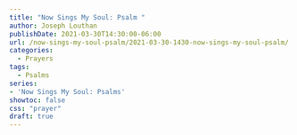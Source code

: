 ```yaml
---
title: "Now Sings My Soul: Psalm "
author: Joseph Louthan
publishDate: 2021-03-30T14:30:00-06:00
url: /now-sings-my-soul-psalm/2021-03-30-1430-now-sings-my-soul-psalm/
categories:
  - Prayers
tags:
  - Psalms
series:
- 'Now Sings My Soul: Psalms'
showtoc: false
css: "prayer"
draft: true
---
```

<div style="font-variant: small-caps;">

</div>

```text

```